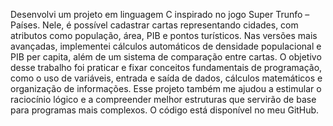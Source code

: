 Desenvolvi um projeto em linguagem C inspirado no jogo Super Trunfo – Países. Nele, é possível cadastrar cartas representando cidades, com atributos como população, área, PIB e pontos turísticos. Nas versões mais avançadas, implementei cálculos automáticos de densidade populacional e PIB per capita, além de um sistema de comparação entre cartas. O objetivo desse trabalho foi praticar e fixar conceitos fundamentais de programação, como o uso de variáveis, entrada e saída de dados, cálculos matemáticos e organização de informações. Esse projeto também me ajudou a estimular o raciocínio lógico e a compreender melhor estruturas que servirão de base para programas mais complexos. O código está disponível no meu GitHub.